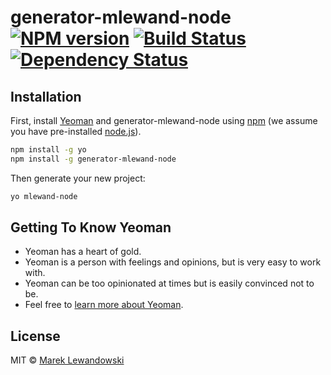 # generator-mlewand-node [![NPM version][npm-image]][npm-url] [![Build Status][travis-image]][travis-url] [![Dependency Status][daviddm-image]][daviddm-url]
> 

## Installation

First, install [Yeoman](http://yeoman.io) and generator-mlewand-node using [npm](https://www.npmjs.com/) (we assume you have pre-installed [node.js](https://nodejs.org/)).

```bash
npm install -g yo
npm install -g generator-mlewand-node
```

Then generate your new project:

```bash
yo mlewand-node
```

## Getting To Know Yeoman

 * Yeoman has a heart of gold.
 * Yeoman is a person with feelings and opinions, but is very easy to work with.
 * Yeoman can be too opinionated at times but is easily convinced not to be.
 * Feel free to [learn more about Yeoman](http://yeoman.io/).

## License

MIT © [Marek Lewandowski]()


[npm-image]: https://badge.fury.io/js/generator-mlewand-node.svg
[npm-url]: https://npmjs.org/package/generator-mlewand-node
[travis-image]: https://travis-ci.org/mlewand/generator-mlewand-node.svg?branch=master
[travis-url]: https://travis-ci.org/mlewand/generator-mlewand-node
[daviddm-image]: https://david-dm.org/mlewand/generator-mlewand-node.svg?theme=shields.io
[daviddm-url]: https://david-dm.org/mlewand/generator-mlewand-node
